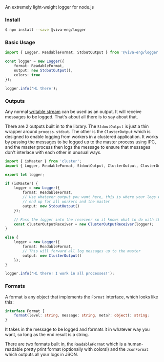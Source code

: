 
An extremely light-weight logger for node.js

### Install

```bash
$ npm install --save @viva-eng/logger
```

### Basic Usage

```typescript
import { Logger, ReadableFormat, StdoutOutput } from '@viva-eng/logger';

const logger = new Logger({
	format: ReadableFormat,
	output: new StdoutOutput(),
	colors: true
});

logger.info('Hi there');
```

### Outputs

Any normal [writable stream](https://nodejs.org/api/stream.html#stream_writable_streams) can be used as an output. It will receive messages to be logged. That's about all there is to say about that.

There are 2 outputs built in to the library. The `StdoutOutput` is just a thin wrapper around `process.stdout`. The other is the `ClusterOutput` which is designed to enable logging from workers in a clustered application. It works by passing the messages to be logged up to the master process using IPC, and the master process then logs the message to ensure that messages don't interlace with each other in unusual ways.


```typescript
import { isMaster } from 'cluster';
import { Logger, ReadableFormat, StdoutOutput, ClusterOutput, ClusterOutputReceiver } from '@viva-eng/logger';

export let logger;

if (isMaster) {
	logger = new Logger({
		format: ReadableFormat,
		// Use whatever output you want here, this is where your logs will
		// end up for all workers and the master
		output: new StdoutOutput()
	});

	// Pass the logger into the receiver so it knows what to do with the messages
	const clusterOutputReceiver = new ClusterOutputReceiver(logger);
}

else {
	logger = new Logger({
		format: ReadableFormat,
		// This will forward all log messages up to the master
		output: new ClusterOutput()
	});
}

logger.info('Hi there! I work in all processes!');
```

### Formats

A format is any object that implements the `Format` interface, which looks like this:

```typescript
interface Format {
	format(level: string, message: string, meta?: object): string;
}
```

It takes in the message to be logged and formats it in whatever way you want, so long as the end result is a string.

There are two formats built in, the `ReadableFormat` which is a human-readable pretty print format (optionally with colors!) and the `JsonFormat` which outputs all your logs in JSON.

